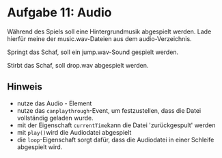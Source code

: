 # Aufgabe 11: Audio

Während des Spiels soll eine Hintergrundmusik abgespielt werden. Lade hierfür meine der music<N>.wav-Dateien aus dem audio-Verzeichnis.

Springt das Schaf, soll ein jump<N>.wav-Sound gespielt werden.

Stirbt das Schaf, soll drop.wav abgespielt werden.

## Hinweis

- nutze das Audio - Element
- nutze das `canplaythrough`-Event, um festzustellen, dass die Datei vollständig geladen wurde.
- mit der Eigenschaft `currentTime`kann die Datei 'zurückgespult' werden
- mit `play()`wird die Audiodatei abgespielt
- die `loop`-Eigenschaft sorgt dafür, dass die Audiodatei in einer Schleife abgespielt wird.
